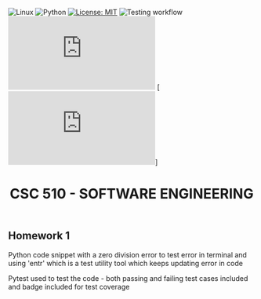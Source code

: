 ![Linux](https://img.shields.io/badge/Linux-FCC624?style=for-the-badge&logo=linux&logoColor=black) ![Python](https://img.shields.io/badge/Python-3.13%2B-blue) [![License: MIT](https://img.shields.io/badge/License-MIT-yellow.svg)](https://opensource.org/licenses/MIT) ![Testing workflow](https://github.com/CSC510-Software-Engineering-Fall-2024/HW-1/actions/workflows/main.yml/badge.svg) ![Coverage Badge](https://img.shields.io/endpoint?url=https://gist.githubusercontent.com/PaulMacNichol/<92eb03849e857fbaff21f0aa9dd05fe7>/raw/CSC510-Software-Engineering-Fall-2024/HW-1__pull_##.json)
[![Coverage Badge](https://img.shields.io/endpoint?url=https://gist.githubusercontent.com/PaulMacNichol/<92eb03849e857fbaff21f0aa9dd05fe7>/raw/CSC510-Software-Engineering-Fall-2024/HW-1__heads_main.json)]


<!-- TESTS PASSING BADGE -->
<!DOCTYPE html>
<html lang="en">
<head>
    <meta charset="UTF-8">
    <meta name="viewport" content="width=device-width, initial-scale=1.0">
    
</head>
<body>
    <header>
        <h1>CSC 510 - SOFTWARE ENGINEERING</h1>
    </header>
    <h2>Homework 1</h2>
    <p>Python code snippet with a zero division error to test error in terminal and using 'entr' which is a test utility tool which keeps updating error in code</p>
    <p>Pytest used to test the code - both passing and failing test cases included and badge included for test coverage</p>
</body>
</html>   
   
       
